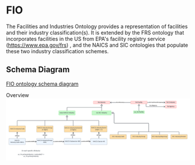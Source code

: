 # FIO

The Facilities and Industries Ontology provides a representation of facilities and their industry classification(s). It is extended by the FRS ontology that incorporates facilities in the US from EPA's facility registry service (https://www.epa.gov/frs) , and the NAICS and SIC ontologies that populate these two industry classification schemes. 

## Schema Diagram
[FIO ontology schema diagram](https://lucid.app/lucidchart/0b649dc4-e466-4d29-ae34-5c0f113f5a46/edit?viewport_loc=-1453%2C-27%2C2951%2C1455%2Cq4u-GszAWYkJ&invitationId=inv_0e3483a0-96fc-4faf-8c17-1a5bf73fd23b)

Overview 
![FIO schema diagram](./ontology/FIO%20-%20FIO%20V2.png)
